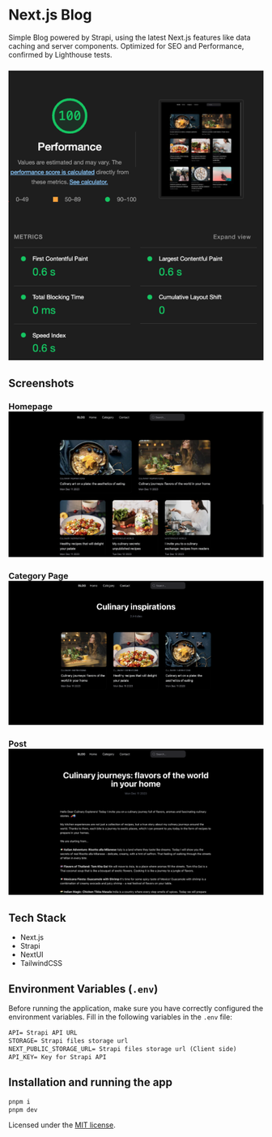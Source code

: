 # Next.js Blog

Simple Blog powered by Strapi, using the latest Next.js features like data caching and server components. Optimized for SEO and Performance, confirmed by Lighthouse tests.

### ![performance](/public/img/performance.png)

## Screenshots

### Homepage![homepage](/public/img/home.png)

### Category Page![category](/public/img/category.png)

### Post![post](/public/img/post.png)

## Tech Stack

- Next.js
- Strapi
- NextUI
- TailwindCSS

## Environment Variables (`.env`)

Before running the application, make sure you have correctly configured the environment variables. Fill in the following variables in the `.env` file:

```env
API= Strapi API URL
STORAGE= Strapi files storage url
NEXT_PUBLIC_STORAGE_URL= Strapi files storage url (Client side)
API_KEY= Key for Strapi API
```

## Installation and running the app

```
pnpm i
pnpm dev
```

Licensed under the [MIT license](https://github.com/nextui-org/next-app-template/blob/main/LICENSE).

